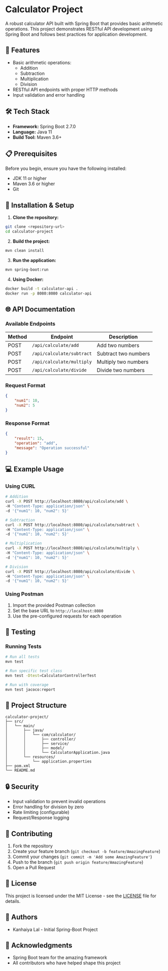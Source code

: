 # Calculator Project

A robust calculator API built with Spring Boot that provides basic arithmetic operations. This project demonstrates RESTful API development using Spring Boot and follows best practices for application development.

## 🚀 Features

- Basic arithmetic operations:
  - Addition
  - Subtraction
  - Multiplication
  - Division
- RESTful API endpoints with proper HTTP methods
- Input validation and error handling

## 🛠️ Tech Stack

- **Framework:** Spring Boot 2.7.0
- **Language:** Java 11
- **Build Tool:** Maven 3.6+

## 📋 Prerequisites

Before you begin, ensure you have the following installed:
- JDK 11 or higher
- Maven 3.6 or higher
- Git

## 🔧 Installation & Setup

1. **Clone the repository:**
```bash
git clone <repository-url>
cd calculator-project
```

2. **Build the project:**
```bash
mvn clean install
```

3. **Run the application:**
```bash
mvn spring-boot:run
```

4. **Using Docker:**
```bash
docker build -t calculator-api .
docker run -p 8080:8080 calculator-api
```

## 🌐 API Documentation

### Available Endpoints

| Method | Endpoint | Description |
|--------|----------|-------------|
| POST | `/api/calculate/add` | Add two numbers |
| POST | `/api/calculate/subtract` | Subtract two numbers |
| POST | `/api/calculate/multiply` | Multiply two numbers |
| POST | `/api/calculate/divide` | Divide two numbers |

### Request Format
```json
{
    "num1": 10,
    "num2": 5
}
```

### Response Format
```json
{
    "result": 15,
    "operation": "add",
    "message": "Operation successful"
}
```

## 💻 Example Usage

### Using CURL

```bash
# Addition
curl -X POST http://localhost:8080/api/calculate/add \
-H "Content-Type: application/json" \
-d '{"num1": 10, "num2": 5}'

# Subtraction
curl -X POST http://localhost:8080/api/calculate/subtract \
-H "Content-Type: application/json" \
-d '{"num1": 10, "num2": 5}'

# Multiplication
curl -X POST http://localhost:8080/api/calculate/multiply \
-H "Content-Type: application/json" \
-d '{"num1": 10, "num2": 5}'

# Division
curl -X POST http://localhost:8080/api/calculate/divide \
-H "Content-Type: application/json" \
-d '{"num1": 10, "num2": 5}'
```

### Using Postman
1. Import the provided Postman collection
2. Set the base URL to `http://localhost:8080`
3. Use the pre-configured requests for each operation

## 🧪 Testing

### Running Tests
```bash
# Run all tests
mvn test

# Run specific test class
mvn test -Dtest=CalculatorControllerTest

# Run with coverage
mvn test jacoco:report
```

## 📁 Project Structure

```
calculator-project/
├── src/
│   └── main/
│       ├── java/
│       │   └── com/calculator/
│       │       ├── controller/
│       │       ├── service/
│       │       ├── model/
│       │       └── CalculatorApplication.java
│       └── resources/
│           └── application.properties
├── pom.xml
└── README.md
```

## 🔒 Security

- Input validation to prevent invalid operations
- Error handling for division by zero
- Rate limiting (configurable)
- Request/Response logging

## 🤝 Contributing

1. Fork the repository
2. Create your feature branch (`git checkout -b feature/AmazingFeature`)
3. Commit your changes (`git commit -m 'Add some AmazingFeature'`)
4. Push to the branch (`git push origin feature/AmazingFeature`)
5. Open a Pull Request

## 📝 License

This project is licensed under the MIT License - see the [LICENSE](LICENSE) file for details.

## 👥 Authors

- Kanhaiya Lal - Initial Spring-Boot Project

## 🙏 Acknowledgments

- Spring Boot team for the amazing framework
- All contributors who have helped shape this project 
